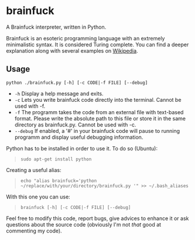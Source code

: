 brainfuck
=========

A Brainfuck interpreter, written in Python.

Brainfuck is an esoteric programming language with an extremely minimalistic syntax. It is considered Turing complete.
You can find a deeper explanation along with several examples on [Wikipedia](http://en.wikipedia.org/wiki/Brainfuck "Brainfuck on Wikipedia").

Usage
-----

`python ./brainfuck.py [-h] [-c CODE|-f FILE] [--debug]`

* `-h`      Display a help message and exits.  
* `-c`      Lets you write brainfuck code directly into the terminal. Cannot be used with -f.  
* `-f`      The programm takes the code from an external file with text-based format. Please write the absolute path to this file or store it in the same directory as brainfuck.py. Cannot be used with -c.  
* `--debug` If enabled, a '#' in your brainfuck code will pause to running programm and display useful debugging information.


Python has to be installed in order to use it. To do so (Ubuntu):  
> `sudo apt-get install python`

Creating a useful alias:  
> `echo "alias brainfuck='python ~/replace/with/your/directory/brainfuck.py '" >> ~/.bash_aliases`

With this one you can use:  
> `brainfuck [-h] [-c CODE|-f FILE] [--debug]`


Feel free to modify this code, report bugs, give advices to enhance it or ask questions about the source code (obviously I'm not *that* good at commenting my code).
